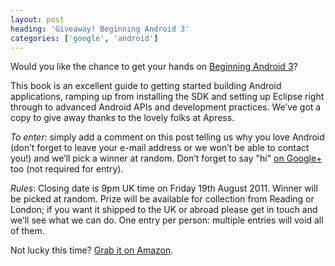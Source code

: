 ```yaml
---
layout: post
heading: 'Giveaway! Beginning Android 3'
categories: ['google', 'android']
---
```


Would you like the chance to get your hands on [Beginning Android 3](/on-engineering/review/review-beginning-android-3/)?

This book is an excellent guide to getting started building Android applications, ramping up from installing the SDK and setting up Eclipse right through to advanced Android APIs and development practices. We’ve got a copy to give away thanks to the lovely folks at Apress.

*To enter*: simply add a comment on this post telling us why you love Android (don’t forget to leave your e-mail address or we won’t be able to contact you!) and we’ll pick a winner at random. Don’t forget to say "hi" [on Google+](https://plus.google.com/+ChrisAlexander) too (not required for entry).

*Rules*: Closing date is 9pm UK time on Friday 19th August 2011. Winner will be picked at random. Prize will be available for collection from Reading or London; if you want it shipped to the UK or abroad please get in touch and we’ll see what we can do. One entry per person: multiple entries will void all of them.

Not lucky this time? [Grab it on Amazon](http://www.amazon.co.uk/Beginning-Android-3-Mark-Murphy/dp/1430232978/ref=sr_1_1?ie=UTF8&qid=1313244015&sr=8-1).
